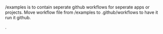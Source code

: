 /examples is to contain seperate github workflows for seperate apps or projects.
Move workflow file from /examples to .github/workflows to have it run it github.

.